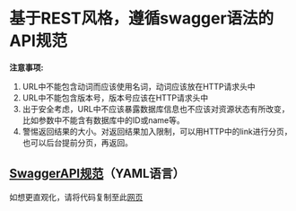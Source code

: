 # 基于REST风格，遵循swagger语法的API规范

**注意事项:**

1. URL中不能包含动词而应该使用名词，动词应该放在HTTP请求头中
2. URL中不能包含版本号，版本号应该在HTTP请求头中
3. 出于安全考虑，URL中不应该暴露数据库信息也不应该对资源状态有所改变，比如参数中不能含有数据库中的ID或name等。
4. 警惕返回结果的大小。对返回结果加入限制，可以用HTTP中的link进行分页，也可以后台提前分页，再返回。

## [SwaggerAPI规范](./readme.eyaml)（YAML语言）


如想更直观化，请将代码复制至此[网页](https://editor.swagger.io//?_ga=2.222477339.1439974010.1512016881-811929844.1512016881#/)

   